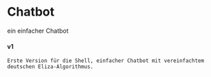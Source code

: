 # Chatbot

ein einfacher Chatbot

#### v1

    Erste Version für die Shell, einfacher Chatbot mit vereinfachtem deutschen Eliza-Algorithmus.

